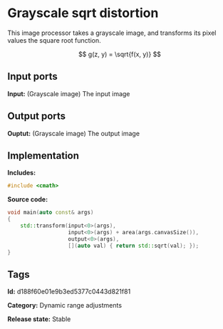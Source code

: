 # Grayscale sqrt distortion

This image processor takes a grayscale image, and transforms its pixel values the square root function.

$$ g(z, y) = \sqrt{f(x, y)} $$

## Input ports

__Input:__ (Grayscale image) The input image

## Output ports

__Ouptut:__ (Grayscale image) The output image

## Implementation

__Includes:__ 

```c++
#include <cmath>
```

__Source code:__ 

```c++
void main(auto const& args)
{
	std::transform(input<0>(args),
	               input<0>(args) + area(args.canvasSize()),
	               output<0>(args),
	               [](auto val) { return std::sqrt(val); });
}
```

## Tags

__Id:__ d188f60e01e9b3ed5377c0443d821f81

__Category:__ Dynamic range adjustments

__Release state:__ Stable